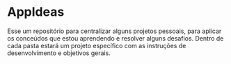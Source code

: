 # AppIdeas

Esse  um repositório para centralizar alguns projetos pessoais, para aplicar os conceúdos que estou aprendendo e resolver alguns desafios. 
Dentro de cada pasta estará um projeto específico com as instruções de desenvolvimento e objetivos gerais.

